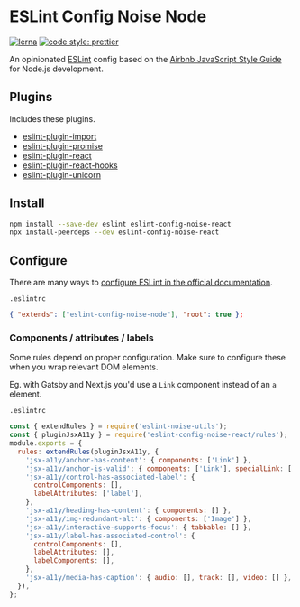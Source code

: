 # ESLint Config Noise Node

[![lerna](https://img.shields.io/badge/maintained%20with-lerna-cc00ff.svg)](https://lerna.js.org/)
[![code style: prettier](https://img.shields.io/badge/code_style-prettier-ff69b4.svg?style=flat-square)](https://github.com/prettier/prettier)

An opinionated [ESLint](https://github.com/eslint/eslint) config based on the [Airbnb JavaScript Style Guide](https://github.com/airbnb/javascript) for Node.js development.

## Plugins

Includes these plugins.

- [eslint-plugin-import](https://github.com/benmosher/eslint-plugin-import)
- [eslint-plugin-promise](https://github.com/xjamundx/eslint-plugin-promise)
- [eslint-plugin-react](https://github.com/yannickcr/eslint-plugin-react)
- [eslint-plugin-react-hooks](https://github.com/facebook/react/tree/master/packages/eslint-plugin-react-hooks)
- [eslint-plugin-unicorn](https://github.com/sindresorhus/eslint-plugin-unicorn)

## Install

```sh
npm install --save-dev eslint eslint-config-noise-react
npx install-peerdeps --dev eslint-config-noise-react
```

## Configure

There are many ways to [configure ESLint in the official documentation](https://eslint.org/docs/user-guide/configuring).

`.eslintrc`

```json
{ "extends": ["eslint-config-noise-node"], "root": true };
```

### Components / attributes / labels

Some rules depend on proper configuration. Make sure to configure these when you wrap relevant DOM elements.

Eg. with Gatsby and Next.js you'd use a `Link` component instead of an `a` element.

`.eslintrc`

```js
const { extendRules } = require('eslint-noise-utils');
const { pluginJsxA11y } = require('eslint-config-noise-react/rules');
module.exports = {
  rules: extendRules(pluginJsxA11y, {
    'jsx-a11y/anchor-has-content': { components: ['Link'] },
    'jsx-a11y/anchor-is-valid': { components: ['Link'], specialLink: ['to'] },
    'jsx-a11y/control-has-associated-label': {
      controlComponents: [],
      labelAttributes: ['label'],
    },
    'jsx-a11y/heading-has-content': { components: [] },
    'jsx-a11y/img-redundant-alt': { components: ['Image'] },
    'jsx-a11y/interactive-supports-focus': { tabbable: [] },
    'jsx-a11y/label-has-associated-control': {
      controlComponents: [],
      labelAttributes: [],
      labelComponents: [],
    },
    'jsx-a11y/media-has-caption': { audio: [], track: [], video: [] },
  }),
};
```
